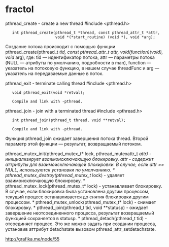 # fractol
pthread_create - create a new thread
#include <pthread.h>

       int pthread_create(pthread_t *thread, const pthread_attr_t *attr,
                          void *(*start_routine) (void *), void *arg);
Создание потока происходит с помощью функции
pthread_create(pthread_t *tid, const pthread_attr_t *attr, void*(*function)(void*), void* arg),
где: tid — идентификатор потока, attr — параметры потока (NULL — атрибуты по умолчанию, подробности в man), function — указатель на потоковую функцию, в нашем случае threadFunc и arg — указатель на передаваемые данные в поток.


pthread_exit - terminate calling thread
#include <pthread.h>

       void pthread_exit(void *retval);

       Compile and link with -pthread.

pthread_join - join with a terminated thread
#include <pthread.h>

       int pthread_join(pthread_t thread, void **retval);

       Compile and link with -pthread.
Функция pthread_join ожидает завершения потока thread. Второй параметр этой функции — результат, возвращаемый потоком.


pthread_mutex_init(pthread_mutex_t* lock, pthread_mutexattr_t
       *attr) - инициализирует взаимоисключающую блокировку. attr -
       содержит аттрибуты для взаимоисключающей блокировки. В случае,
       если attr == NULL, используются установки по умолчаниию.
     * pthread_mutex_destroy(pthread_mutex_t* lock) - удаляет
       взаимоисключающую блокировку.
     * pthread_mutex_lock(pthread_mutex_t* lock) - устанавливает
       блокировку. В случае, если блокировка была установлена другим
       процессом, текущий процесс останавливается до снятия блокировки
       другим процессом.
     * pthread_mutex_unlock(pthread_mutex_t* lock) - снимает блокировку.
     * pthread_join(pthread_t tid, void **statusp) - ожидает завершение
       неотсоединенного процесса, результат возвращаемый функцией
       сохраняется в statusp.
     * pthread_detach(pthread_t tid) - отсоединяет процесс. Это же можно
       задать при создании процесса, установив аттрибут detachstate
       вызовом pthread_attr_setdetachstate.

http://grafika.me/node/55

